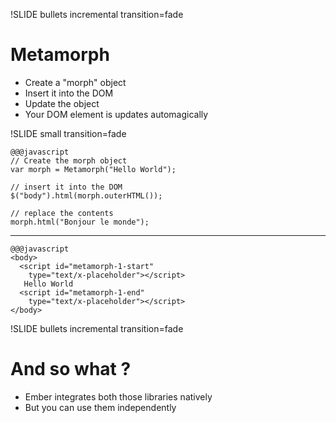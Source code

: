 !SLIDE bullets incremental transition=fade
# Metamorph

* Create a "morph" object
* Insert it into the DOM
* Update the object
* Your DOM element is updates automagically

!SLIDE small transition=fade

    @@@javascript
    // Create the morph object
    var morph = Metamorph("Hello World");

    // insert it into the DOM
    $("body").html(morph.outerHTML());

    // replace the contents
    morph.html("Bonjour le monde");

---

    @@@javascript
    <body>
      <script id="metamorph-1-start"
        type="text/x-placeholder"></script>
       Hello World
      <script id="metamorph-1-end"
        type="text/x-placeholder"></script>
    </body>

!SLIDE bullets incremental transition=fade
# And so what ?

* Ember integrates both those libraries natively
* But you can use them independently
